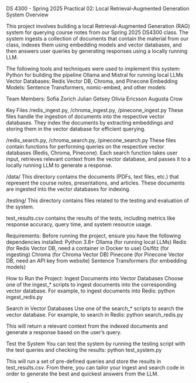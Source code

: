 DS 4300 - Spring 2025 Practical 02: Local Retrieval-Augmented Generation System Overview

This project involves building a local Retrieval-Augmented Generation (RAG) system for querying course notes from our Spring 2025 DS4300 class. The system ingests a collection of documents that contain the material from our class, indexes them using embedding models and vector databases, and then answers user queries by generating responses using a locally running LLM.

The following tools and techniques were used to implement this system:
Python for building the pipeline
Ollama and Mistral for running local LLMs
Vector Databases: Redis Vector DB, Chroma, and Pinecone
Embedding Models: Sentence Transformers, nomic-embed, and other models

Team Members:
Sofia Zorich
Julian Getsey
Olivia Ericsson
Augusta Crow

Key Files
/redis_ingest.py, /chroma_ingest.py, /pinecone_ingest.py
 These files handle the ingestion of documents into the respective vector databases. They index the documents by extracting embeddings and storing them in the vector database for efficient querying.
 
/redis_search.py, /chroma_search.py, /pinecone_search.py
 These files contain functions for performing queries on the respective vector databases (Redis, Chroma, Pinecone). Each search function takes user input, retrieves relevant context from the vector database, and passes it to a locally running LLM to generate a response.
 
/data/
 This directory contains the documents (PDFs, text files, etc.) that represent the course notes, presentations, and articles. These documents are ingested into the vector databases for indexing.
 
/testing/
 This directory contains files related to the testing and evaluation of the system.

test_results.csv contains the results of the tests, including metrics like response accuracy, query time, and system resource usage.

Requirements:
Before running the project, ensure you have the following dependencies installed:
Python 3.8+
Ollama (for running local LLMs)
Redis (for Redis Vector DB, need a container in Docker to use)
Os/fitz (for ingesting)
Chroma (for Chroma Vector DB)
Pinecone (for Pinecone Vector DB, need an API key from website)
Sentence Transformers (for embedding models)

How to Run the Project:
Ingest Documents into Vector Databases
 Choose one of the ingest_* scripts to ingest documents into the corresponding vector database. For example, to ingest documents into Redis: 
 python ingest_redis.py
 
Search in Vector Databases
 Use one of the search_* scripts to search the vector database. For example, to search in Redis:
 python search_redis.py
 
This will return a relevant context from the indexed documents and generate a response based on the user’s query.

Test the System
 You can test the system by running the testing script with the test queries and checking the results:
 python test_system.py
 
This will run a set of pre-defined queries and store the results in test_results.csv. From there, you can tailor your ingest and search code in order to generate the best and quickest answers from the LLM. 
